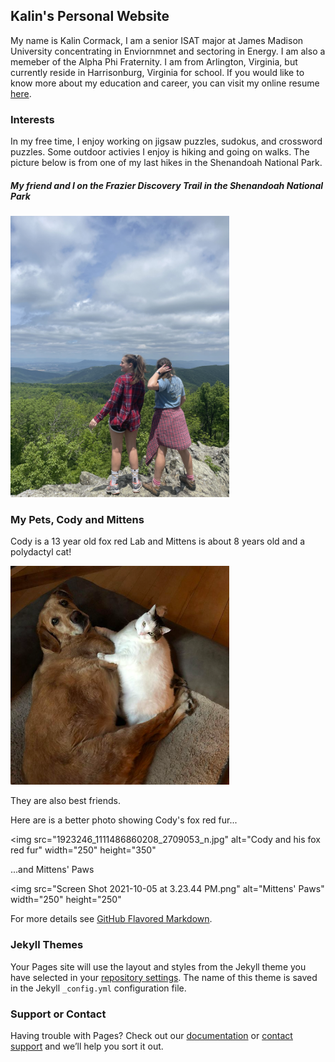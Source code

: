 ## Kalin's Personal Website

<body>
  
<p>My name is Kalin Cormack, I am a senior ISAT major at James Madison University concentrating in Enviornmnet and sectoring in Energy. I am also a memeber of the Alpha Phi Fraternity. I am from Arlington, Virginia, but currently reside in Harrisonburg, Virginia for school. If you would like to know more about my education and career, you can visit my online resume <a href="https://kalincormack.github.io/Resume/">here</a>.</p>
  
</body>  


### Interests

<body>

<p>In my free time, I enjoy working on jigsaw puzzles, sudokus, and crossword puzzles. Some outdoor activies I enjoy is hiking and going on walks. The picture below is from one of my last hikes in the Shenandoah National Park.</p>

</body>

<body>

<h5>My friend and I on the Frazier Discovery Trail in the Shenandoah National Park</h5>
<img src="IMG_9469.JPG" alt="My Friend and I on the Frazier Discovery Trail in the Shenandoah National Park" width="350" height="450">

</body>

<body>
  
  <h3>My Pets, Cody and Mittens</h3>

  <p>Cody is a 13 year old fox red Lab and Mittens is about 8 years old and a polydactyl cat!</p>
  
  <img src="Screen Shot 2021-10-05 at 3.08.27 PM.png" alt="Cody and Mittens" width="350" height="350">
  <p>They are also best friends.</p>
  
  <p>Here are is a better photo showing Cody's fox red fur...</p>
  
<img src="1923246_1111486860208_2709053_n.jpg" alt="Cody and his fox red fur" width="250" height="350" 
      
  <p>...and Mittens' Paws</p>
       
<img src="Screen Shot 2021-10-05 at 3.23.44 PM.png" alt="Mittens' Paws" width="250" height="250"

</body>



For more details see [GitHub Flavored Markdown](https://guides.github.com/features/mastering-markdown/).

### Jekyll Themes

Your Pages site will use the layout and styles from the Jekyll theme you have selected in your [repository settings](https://github.com/kalincormack/Personal-Website/settings/pages). The name of this theme is saved in the Jekyll `_config.yml` configuration file.

### Support or Contact

Having trouble with Pages? Check out our [documentation](https://docs.github.com/categories/github-pages-basics/) or [contact support](https://support.github.com/contact) and we’ll help you sort it out.
